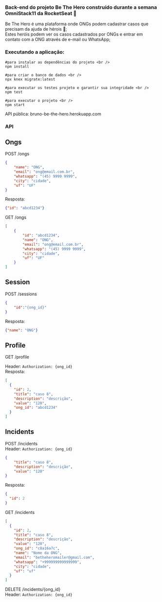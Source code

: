 ### Back-end do projeto Be The Hero construído durante a semana OmniStack11 da RocketSeat 🚀

Be The Hero é uma plataforma onde ONGs podem cadastrar casos que precisam da ajuda de hérois 💜; <br />
Estes heróis podem ver os casos cadastrados por ONGs e entrar em contato com a ONG através de e-mail ou WhatsApp;

### Executando a aplicação:

``` 
#para instalar as dependências do projeto <br />
npm install

#para criar o banco de dados <br />
npx knex migrate:latest

#para executar os testes projeto e garantir sua integridade <br />
npm test

#para executar o projeto <br />
npm start
```
API pública: bruno-be-the-hero.herokuapp.com

### API
## Ongs

POST /ongs
```json
{
	"name": "ONG",
	"email": "ong@email.com.br",
	"whatsapp": "(45) 9999 9999",
	"city": "cidade",
	"uf": "UF"
}
```
Resposta:
```json
{"id": "abcd1234"}
```
GET /ongs
```json
[
	{
		"id": "abcd1234",
		"name": "ONG",
		"email": "ong@email.com.br",
		"whatsapp": "(45) 9999 9999",
		"city": "cidade",
		"uf": "UF"
	}
]
```

## Session
POST /sessions
```json
{
	"id":"{ong_id}"
}
```
Resposta:
```json
{"name": "ONG"}
```

## Profile
GET /profile

Header: `Authorization: {ong_id}`
<br />
Resposta:
```json
[
  {
	"id": 2,
	"title": "caso 8",
	"description": "descrição",
	"value": "120",
	"ong_id": "abcd1234"
  }
]
```

## Incidents
POST /incidents
<br />
Header: `Authorization: {ong_id}`

```json
{
	"title": "caso 8",
	"description": "descrição",
	"value": "120"
}
```

Resposta:
```json
{
  "id": 2
}
```

GET /incidents
```json
[
  {
	"id": 2,
	"title": "caso 8",
	"description": "descrição",
	"value": "120",
	"ong_id": "c8a16a7c",
	"name": "Nome da ONG",
	"email": "betheheromailer@gmail.com",
	"whatsapp": "+999999999999999",
	"city": "cidade",
	"uf": "uf"
  }
]
```
DELETE /incidents/{ong_id}
<br />
Header: `Authorization: {ong_id}`
